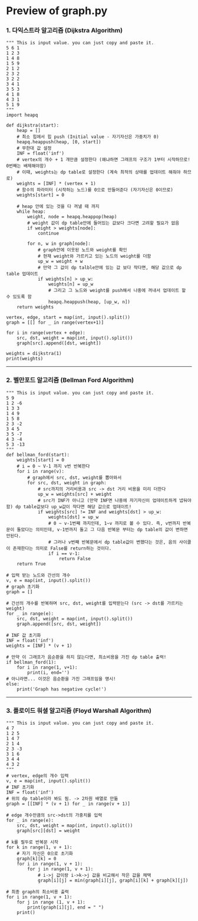 # Preview of graph.py

### 1. 다익스트라 알고리즘 (Dijkstra Algorithm)
    """ This is input value. you can just copy and paste it. 
    5 6 1
    1 2 3
    1 4 8
    1 5 9
    2 1 2
    2 3 2
    3 2 2
    3 4 1
    3 5 3
    4 1 8
    4 3 1
    5 1 9
    """
    import heapq
    
    def dijkstra(start):
        heap = [] 
        # 최소 힙에서 힙 push (Initial value - 자기자신은 가중치가 0)
        heapq.heappush(heap, [0, start])
        # 무한대 값 설정
        INF = float('inf')
        # vertex의 개수 + 1 개만큼 설정한다 (왜냐하면 그래프의 구조가 1부터 시작하므로! 0번째는 배제해야함)
        # 이때, weights는 dp table로 설정한다 (계속 최적의 상태를 업데이트 해줘야 하므로)
        weights = [INF] * (vertex + 1)
        # 함수의 파라미터 (시작하는 노드)를 0으로 만들어준다 (자기자신은 0이므로)
        weights[start] = 0
    
        # heap 안에 있는 것을 다 꺼낼 때 까지
        while heap:
            weight, node = heapq.heappop(heap)
            # weight 값이 dp table안에 들어있는 값보다 크다면 고려할 필요가 없음
            if weight > weights[node]:
                continue
            
            for n, w in graph[node]:
                # graph안에 이웃된 노드와 weight를 확인
                # 현재 weight와 가르키고 있는 노드의 weight를 더함
                up_w = weight + w
                # 만약 그 값이 dp talble안에 있는 값 보다 작다면, 해당 값으로 dp table 업데이트
                if weights[n] > up_w:
                    weights[n] = up_w
                    # 그리고 그 노드와 weight를 push해서 나중에 꺼내서 업데이트 할 수 있도록 함
                    heapq.heappush(heap, [up_w, n])
        return weights
    
    vertex, edge, start = map(int, input().split())
    graph = [[] for _ in range(vertex+1)]
    
    for i in range(vertex + edge):
        src, dst, weight = map(int, input().split())
        graph[src].append([dst, weight])
    
    weights = dijkstra(1)
    print(weights)
    
---

### 2. 벨만포드 알고리즘 (Bellman Ford Algorithm)
    """ This is input value. you can just copy and paste it. 
    5 9
    1 2 -6
    1 3 3
    1 4 9
    1 5 8
    2 3 -2
    3 4 5
    3 5 -7
    4 3 -4
    5 3 -13
    """
    def bellman_ford(start):
        weights[start] = 0
        # i = 0 ~ V-1 까지 v번 반복한다
        for i in range(v):
            # graph에서 src, dst, weight를 뽑아와서
            for src, dst, weight in graph:
                # src까지의 거리비용과 src -> dst 거리 비용을 미리 더한다
                up_w = weights[src] + weight
                # src가 INF가 아니고 (만약 INF면 나중에 자기자신이 업데이트하게 냅둬야함) dp table값보다 up_w값이 작다면 해당 값으로 업데이트! 
                if weights[src] != INF and weights[dst] > up_w:
                    weights[dst] = up_w
                    # 0 ~ v-1번째 까지인데, 1~v 까지로 볼 수 있다. 즉, v번까지 반복문이 돌았다는 의미인데, v-1번까지 돌고 그 다음 반복문 부터는 dp table의 값이 변하면 안된다. 
                    # 그러나 v번째 반복문에서 dp table값이 변했다는 것은, 음의 사이클이 존재한다는 의미로 False를 return하는 것이다.
                    if i == v-1:
                        return False
        return True
                
    # 입력 받는 노드와 간선의 개수
    v, e = map(int, input().split())
    # graph 초기화
    graph = []
    
    # 간선의 개수를 반복하며 src, dst, weight를 입력받는다 (src -> dst를 가르키는 weight)
    for _ in range(e):
        src, dst, weight = map(int, input().split())
        graph.append([src, dst, weight])
    
    # INF 값 초기화
    INF = float('inf')
    weights = [INF] * (v + 1)
    
    # 만약 이 그래프가 음순환을 하지 않는다면, 최소비용을 가진 dp table 출력!
    if bellman_ford(1):
        for i in range(1, v+1):
            print(i, end='')
    # 아니라면... 이것은 음순환을 가진 그래프임을 명시!
    else:
        print('Graph has negative cycle!')
        
---

### 3. 플로이드 워셜 알고리즘 (Floyd Warshall Algorithm)
    """ This is input value. you can just copy and paste it.
    4 7
    1 2 5
    1 4 7
    2 1 4
    2 3 -3
    3 1 6
    3 4 4
    4 3 2
    """
    # vertex, edge의 개수 입력
    v, e = map(int, input().split())
    # INF 초기화
    INF = float('inf')
    # 위의 dp table이라 봐도 됨. -> 2차원 배열로 만듦
    graph = [[INF] * (v + 1) for _ in range(v + 1)]
    
    # edge 개수만큼의 src->dst의 가중치를 입력
    for _ in range(e):
        src, dst, weight = map(int, input().split())
        graph[src][dst] = weight
    
    # k를 필두로 반복문 시작
    for k in range(1, v + 1):
        # 자기 자신은 0으로 초기화
        graph[k][k] = 0
        for i in range(1, v + 1):
            for j in range(1, v + 1):
                # i->j 값이랑 i->k->j 값을 비교해서 작은 값을 채택
                graph[i][j] = min(graph[i][j], graph[i][k] + graph[k][j])
    
    # 최종 graph의 최소비용 출력
    for i in range(1, v + 1):
        for j in range (1, v + 1):
            print(graph[i][j], end = " ")
        print()
